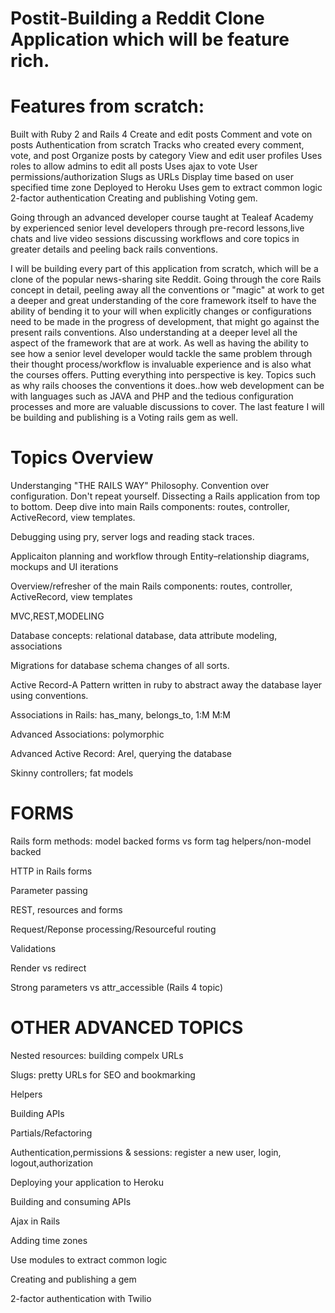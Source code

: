 Postit-Building a Reddit Clone Application which will be feature rich.
=======

Features from scratch:
=========

Built with Ruby 2 and Rails 4
Create and edit posts
Comment and vote on posts
Authentication from scratch
Tracks who created every comment, vote, and post
Organize posts by category
View and edit user profiles
Uses roles to allow admins to edit all posts
Uses ajax to vote
User permissions/authorization
Slugs as URLs
Display time based on user specified time zone
Deployed to Heroku
Uses gem to extract common logic
2-factor authentication
Creating and publishing Voting gem.


Going through an advanced developer course taught at Tealeaf Academy by experienced senior level developers through pre-record lessons,live chats and live video sessions discussing workflows and core topics in greater details and peeling back rails conventions. 

I will be building every part of this application from scratch, which will be a clone of the popular news-sharing site Reddit. Going through the core Rails concept in detail, peeling away all the conventions or "magic" at work to get a deeper and great understanding of the core framework itself to have the ability of bending it to your will when explicitly changes or configurations need to be made in the progress of development, that might go against the present rails conventions. Also understanding at a deeper level all the aspect of the framework that are at work. As well as having the ability to see how a senior level developer would tackle the same problem through their thought process/workflow is invaluable experience and is also what the courses offers. Putting everything into perspective is key. Topics such as why rails chooses the conventions it does..how web development can be with languages such as JAVA and PHP and the tedious configuration processes and more are valuable discussions to cover. The last feature I will be building and publishing is a Voting rails gem as well.

 Topics Overview
 ===============

Understanging "THE RAILS WAY" Philosophy.
Convention over configuration.
Don't repeat yourself.
Dissecting a Rails application from top to bottom.
Deep dive into main Rails components: routes, controller, ActiveRecord, view templates.


Debugging using pry, server logs and reading stack traces.

Applicaiton planning and workflow through Entity–relationship diagrams, mockups and UI iterations

Overview/refresher of the main Rails components: routes, controller, ActiveRecord, view templates

MVC,REST,MODELING

Database concepts: relational database, data attribute modeling, associations

Migrations for database schema changes of all sorts.

Active Record-A Pattern written in ruby to abstract away the database layer using conventions.

Associations in Rails: has_many, belongs_to, 1:M M:M

Advanced Associations: polymorphic

Advanced Active Record: Arel, querying the database

Skinny controllers; fat models

FORMS
=====

Rails form methods: model backed forms vs form tag helpers/non-model backed

HTTP in Rails forms

Parameter passing

REST, resources and forms

Request/Reponse processing/Resourceful routing

Validations

Render vs redirect

Strong parameters vs attr_accessible (Rails 4 topic)

OTHER ADVANCED TOPICS
===============

Nested resources: building compelx URLs

Slugs: pretty URLs for SEO and bookmarking

Helpers

Building APIs

Partials/Refactoring

Authentication,permissions & sessions: register a new user, login, logout,authorization

Deploying your application to Heroku

Building and consuming APIs

Ajax in Rails

Adding time zones

Use modules to extract common logic

Creating and publishing a gem

2-factor authentication with Twilio
